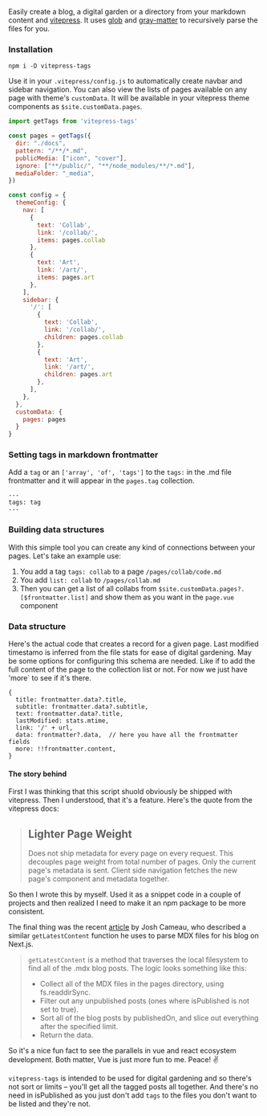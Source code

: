 Easily create a blog, a digital garden or a directory from your markdown content and [vitepress](https://vitepress.vuejs.org/). It uses [glob](https://www.npmjs.com/package/glob) and [gray-matter](https://www.npmjs.com/package/gray-matter) to recursively parse the files for you.

### Installation

`npm i -D vitepress-tags`

Use it in your `.vitepress/config.js` to automatically create navbar and sidebar navigation. You can also view the lists of pages available on any page with theme's `customData`. It will be available in your vitepress theme components as `$site.customData.pages`.

```js
import getTags from 'vitepress-tags'

const pages = getTags({
  dir: "./docs",
  pattern: "/**/*.md",
  publicMedia: ["icon", "cover"],
  ignore: ["**/public/", "**/node_modules/**/*.md"],
  mediaFolder: "_media",
})

const config = {
  themeConfig: {
    nav: [
      {
        text: 'Collab',
        link: '/collab/',
        items: pages.collab
      },
      {
        text: 'Art',
        link: '/art/',
        items: pages.art
      },
    ],
    sidebar: {
      '/': [
        {
          text: 'Collab',
          link: '/collab/',
          children: pages.collab
        },
        {
          text: 'Art',
          link: '/art/',
          children: pages.art
        },
      ],
    },
  },
  customData: {
    pages: pages
  }
}
```

### Setting tags in markdown frontmatter

Add a `tag` or an `['array', 'of', 'tags']` to the `tags:` in the .md file frontmatter and it will appear in the `pages.tag` collection.

```
---
tags: tag
---
```

### Building data structures

With this simple tool you can create any kind of connections between your pages. Let's take an example use:

1. You add a tag `tags: collab` to a page `/pages/collab/code.md`
1. You add `list: collab` to `/pages/collab.md`
1. Then you can get a list of all collabs from `$site.customData.pages?.[$frontmatter.list]` and show them as you want in the `page.vue` component

### Data structure

Here's the actual code that creates a record for a given page. Last modified timestamo is inferred from the file stats for ease of digital gardening. May be some options for configuring this schema are needed. Like if to add the full content of the page to the collection list or not. For now we just have 'more` to see if it's there.

```
{
  title: frontmatter.data?.title,
  subtitle: frontmatter.data?.subtitle,
  text: frontmatter.data?.title,
  lastModified: stats.mtime,
  link: '/' + url,
  data: frontmatter?.data,  // here you have all the frontmatter fields
  more: !!frontmatter.content,
}
```

#### The story behind

First I was thinking that this script shuold obviously be shipped with vitepress. Then I understood, that it's a feature. Here's the quote from the vitepress docs:

> ## Lighter Page Weight
>
> Does not ship metadata for every page on every request. This decouples page weight from total number of pages. Only the current page's metadata is sent. Client side navigation fetches the new page's component and metadata together.

So then I wrote this by myself. Used it as a snippet code in a couple of projects and then realized I need to make it an npm package to be more consistent.

The final thing was the recent [article](https://www.joshwcomeau.com/blog/how-i-built-my-blog/#index-pages) by Josh Cameau, who described a similar `getLatestContent` function he uses to parse MDX files for his blog on Next.js.

> `getLatestContent` is a method that traverses the local filesystem to find all of the .mdx blog posts. The logic looks something like this:
>
> - Collect all of the MDX files in the pages directory, using fs.readdirSync.
> - Filter out any unpublished posts (ones where isPublished is not set to true).
> - Sort all of the blog posts by publishedOn, and slice out everything after the specified limit.
> - Return the data.

So it's a nice fun fact to see the parallels in vue and react ecosystem development. Both matter, Vue is just more fun to me. Peace! ✌️

`vitepress-tags` is intended to be used for digital gardening and so there's not sort or limits – you'll get all the tagged posts all together. And there's no need in isPublished as you just don't add `tags` to the files you don't want to be listed and they're not.
